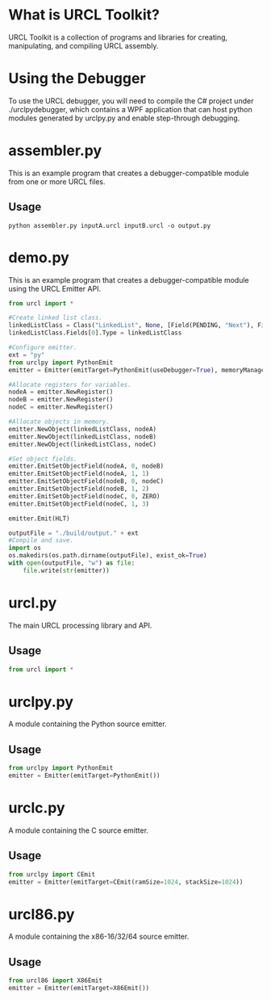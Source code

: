 # What is URCL Toolkit?
URCL Toolkit is a collection of programs and libraries for creating, manipulating, and compiling URCL assembly.
# Using the Debugger
To use the URCL debugger, you will need to compile the C# project under ./urclpydebugger, which contains a WPF application that can host python modules generated by urclpy.py and enable step-through debugging.
# assembler.py
This is an example program that creates a debugger-compatible module from one or more URCL files.
## Usage
```
python assembler.py inputA.urcl inputB.urcl -o output.py
```
# demo.py
This is an example program that creates a debugger-compatible module using the URCL Emitter API.
```py
from urcl import *

#Create linked list class.
linkedListClass = Class("LinkedList", None, [Field(PENDING, "Next"), Field(WORD, "Value")])
linkedListClass.Fields[0].Type = linkedListClass

#Configure emitter.
ext = "py"
from urclpy import PythonEmit
emitter = Emitter(emitTarget=PythonEmit(useDebugger=True), memoryManagerMaxAddress=65535, inlineMemoryManagement=False)

#Allocate registers for variables.
nodeA = emitter.NewRegister()
nodeB = emitter.NewRegister()
nodeC = emitter.NewRegister()

#Allocate objects in memory.
emitter.NewObject(linkedListClass, nodeA)
emitter.NewObject(linkedListClass, nodeB)
emitter.NewObject(linkedListClass, nodeC)

#Set object fields.
emitter.EmitSetObjectField(nodeA, 0, nodeB)
emitter.EmitSetObjectField(nodeA, 1, 1)
emitter.EmitSetObjectField(nodeB, 0, nodeC)
emitter.EmitSetObjectField(nodeB, 1, 2)
emitter.EmitSetObjectField(nodeC, 0, ZERO)
emitter.EmitSetObjectField(nodeC, 1, 3)

emitter.Emit(HLT)

outputFile = "./build/output." + ext
#Compile and save.
import os
os.makedirs(os.path.dirname(outputFile), exist_ok=True)
with open(outputFile, "w") as file:
    file.write(str(emitter))
```
# urcl.py
The main URCL processing library and API.
## Usage
```py
from urcl import *
```
# urclpy.py
A module containing the Python source emitter.
## Usage
```py
from urclpy import PythonEmit
emitter = Emitter(emitTarget=PythonEmit())
```
# urclc.py
A module containing the C source emitter.
## Usage
```py
from urclpy import CEmit
emitter = Emitter(emitTarget=CEmit(ramSize=1024, stackSize=1024))
```
# urcl86.py
A module containing the x86-16/32/64 source emitter.
## Usage
```py
from urcl86 import X86Emit
emitter = Emitter(emitTarget=X86Emit())
```